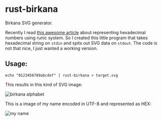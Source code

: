 # rust-birkana
Birkana SVG generator.

Recently I read [this awesome article](https://yawar.blogspot.cz/2016/10/the-birkana-hexadecimal-number-symbols.html) about representing hexadecimal numbers using runic system. So I created this little program that takes hexadecimal string on `stdin` and spits out SVG data on `stdout`.
The code is not that nice, I just wanted a working version.

## Usage:

    echo "0123456789abcdef" | rust-birkana > target.svg

This results in this kind of SVG image:

![birkana alphabet](https://lunemec.github.io/rust-birkana/svg/alphabet.svg)

This is a image of my name encoded in UTF-8 and represented as HEX:

![my name](https://lunemec.github.io/rust-birkana/svg/myname.svg)
